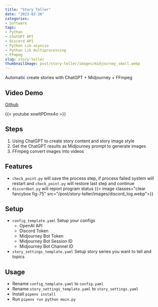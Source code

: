 ```yaml
---
title: "Story Teller"
date: "2023-02-26"
categories:
- Software
tags:
- Python
- ChatGPT API
- Discord API
- Python Lib asyncio
- Python Lib multiprocessing
- FFmpeg
slug: story-teller
thumbnailImage: post/story-teller/images/midjourney_small.webp
---
```


<!-- for peek -->
Automatic create stories with ChatGPT + Midjourney + FFmpeg

<!--more-->
## Video Demo
[Github](https://github.com/armcortex/tell_a_story)
<!-- ![Story](/post/story-teller/images/midjourney.webp) -->
{{< youtube xowItPDmx4o >}}


## Steps
1. Using ChatGPT to create story content and story image style
2. Get the ChatGPT results as Midjourney prompt to generate images
3. FFmpeg convert images into videos

## Features
- `check_point.py` will save the process step, if process failed system will restart and `check_point.py` will restore last step and continue
- `discordbot.py` will report program status
{{< image classes="clear fancybox fig-75" src="/post/story-teller/images/discord_log.webp">}}


## Setup
- `config_template.yaml` Setup your configs
  - OpenAI API
  - Discord Token
  - Midjourney Bot Token
  - Midjourney Bot Session ID
  - Midjourney Bot Channel ID
- `story_settings_template.yaml` Setup story series you want to tell and topics

## Usage
- Rename `config_template.yaml` to `config.yaml`
- Rename `story_settings_template.yaml` to `story_settings.yaml`
- Install `pipenv install`
- Run `pipenv run python main.py`
